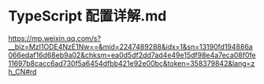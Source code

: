# TypeScript 配置详解.md

https://mp.weixin.qq.com/s?__biz=MzI1ODE4NzE1Nw==&mid=2247489288&idx=1&sn=13190fd194886a066edaf16d68eb9a02&chksm=ea0d5df2dd7ad4e49e15df98e4a7eca08f0fe11697b8cacc6ad730f5a6454dfbb421e92e00bc&token=358379842&lang=zh_CN#rd
